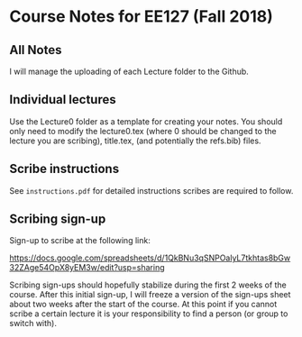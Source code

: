 # Course Notes for EE127 (Fall 2018)

## All Notes

I will manage the uploading of each Lecture folder to the Github.

##  Individual lectures 

Use the Lecture0 folder as a template for creating your notes. You should only need to modify the lecture0.tex (where 0 should be changed to the lecture you are scribing), title.tex, (and potentially the refs.bib) files.

## Scribe instructions

See `instructions.pdf` for detailed instructions scribes are required to follow.

## Scribing sign-up
Sign-up to scribe at the following link:

https://docs.google.com/spreadsheets/d/1QkBNu3qSNPOalyL7tkhtas8bGw32ZAge54OpX8yEM3w/edit?usp=sharing

Scribing sign-ups should hopefully stabilize during the first 2 weeks of the course. After this initial sign-up, I will freeze a version of the sign-ups sheet about two weeks after the start of the course. At this point if you cannot scribe a certain lecture it is your responsibility to find a person (or group to switch with).
